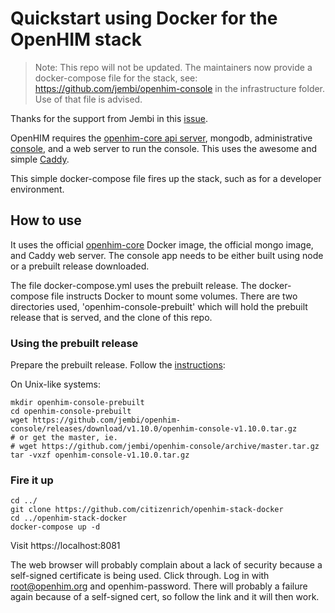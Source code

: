 # Quickstart using Docker for the OpenHIM stack

> Note: This repo will not be updated. The maintainers now provide a docker-compose file for the stack, see: https://github.com/jembi/openhim-console in the infrastructure folder. Use of that file is advised.


Thanks for the support from Jembi in this [issue](https://github.com/jembi/openhim-docker/issues/1).

OpenHIM requires the [openhim-core api server](https://github.com/jembi/openhim-core-js), mongodb, administrative [console](https://github.com/jembi/openhim-console), and a web server to run the console. This uses the awesome and simple [Caddy](https://caddyserver.com).

This simple docker-compose file fires up the stack, such as for a developer environment.

## How to use

It uses the official [openhim-core](https://github.com/jembi/openhim-docker) Docker image, the official mongo image, and Caddy web server. The console app needs to be either built using node or a prebuilt release downloaded.

The file docker-compose.yml uses the prebuilt release. The docker-compose file instructs Docker to mount some volumes. There are two directories used, 'openhim-console-prebuilt' which will hold the prebuilt release that is served, and the clone of this repo.


### Using the prebuilt release

Prepare the prebuilt release. Follow the [instructions](https://github.com/jembi/openhim-console):

On Unix-like systems:
```shell
mkdir openhim-console-prebuilt
cd openhim-console-prebuilt
wget https://github.com/jembi/openhim-console/releases/download/v1.10.0/openhim-console-v1.10.0.tar.gz
# or get the master, ie.
# wget https://github.com/jembi/openhim-console/archive/master.tar.gz
tar -vxzf openhim-console-v1.10.0.tar.gz
```

### Fire it up

```
cd ../
git clone https://github.com/citizenrich/openhim-stack-docker
cd ../openhim-stack-docker
docker-compose up -d
```

Visit https://localhost:8081

The web browser will probably complain about a lack of security because a self-signed certificate is being used. Click through. Log in with root@openhim.org and openhim-password. There will probably a failure again because of a self-signed cert, so follow the link and it will then work.
